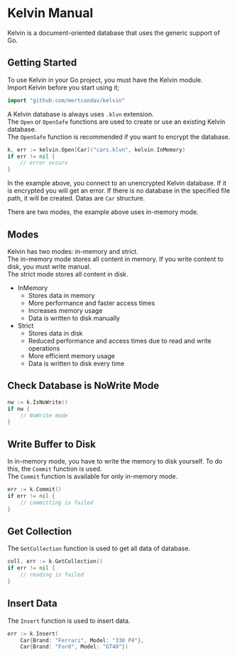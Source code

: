 # Kelvin Manual

Kelvin is a document-oriented database that uses the generic support of Go.


## Getting Started

To use Kelvin in your Go project, you must have the Kelvin module. \
Import Kelvin before you start using it;

```go
import "github.com/mertcandav/kelvin"
```

A Kelvin database is always uses ``.klvn`` extension. \
The ``Open`` or ``OpenSafe`` functions are used to create or use an existing Kelvin database. \
The ``OpenSafe`` function is recommended if you want to encrypt the database.

```go
k, err := kelvin.Open[Car]("cars.klvn", kelvin.InMemory)
if err != nil {
    // error occurs
}
```

In the example above, you connect to an unencrypted Kelvin database.
If it is encrypted you will get an error.
If there is no database in the specified file path, it will be created.
Datas are `Car` structure.

There are two modes, the example above uses in-memory mode.

## Modes

Kelvin has two modes: in-memory and strict. \
The in-memory mode stores all content in memory. If you write content to disk, you must write manual. \
The strict mode stores all content in disk.

- InMemory
  - Stores data in memory
  - More performance and faster access times
  - Increases memory usage
  - Data is written to disk manually
- Strict
  - Stores data in disk
  - Reduced performance and access times due to read and write operations
  - More efficient memory usage
  - Data is written to disk every time

## Check Database is NoWrite Mode

```go
nw := k.IsNoWrite()
if nw {
    // NoWrite mode
}
```

## Write Buffer to Disk
In in-memory mode, you have to write the memory to disk yourself. To do this, the ``Commit`` function is used. \
The ``Commit`` function is available for only in-memory mode.

```go
err := k.Commit()
if err != nil {
    // committing is failed
}
```

## Get Collection

The ``GetCollection`` function is used to get all data of database.

```go
coll, err := k.GetCollection()
if err != nil {
    // reading is failed
}
```

## Insert Data
The ``Insert`` function is used to insert data.

```go
err := k.Insert(
    Car{Brand: "Ferrari", Model: "330 P4"},
    Car{Brand: "Ford", Model: "GT40"})
```
